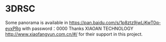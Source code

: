 # 3DRSC

Some panorama is available in https://pan.baidu.com/s/1p8ztz9jwLjKwT0q-eyxPRg with password：0000 
Thanks XIAOAN TECHNOLOGY http://www.xiaofangyun.com.cn/#/ for their support in this project.
